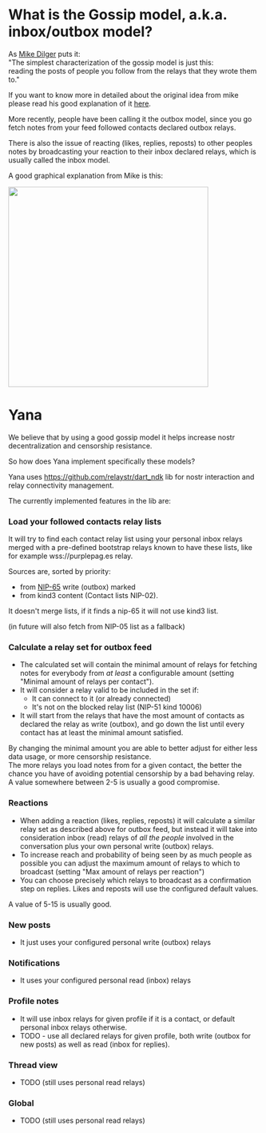 # What is the Gossip model, a.k.a. inbox/outbox model?

As [Mike Dilger](https://mikedilger.com/) puts it:\
"The simplest characterization of the gossip model is just this:\
reading the posts of people you follow from the relays that they wrote them to."

If you want to know more in detailed about the original idea from mike please read his good explanation of it [here](https://mikedilger.com/gossip-model/).

More recently, people have been calling it the outbox model, since you go fetch notes from your feed followed contacts declared outbox relays.

There is also the issue of reacting (likes, replies, reposts) to other peoples notes by broadcasting your reaction to their inbox declared relays, which is usually called the inbox model.

A good graphical explanation from Mike is this:

<img src="https://mikedilger.com/gossip-model/gossip-model.png" style="width:400px; height:400px"/>

# Yana
We believe that by using a good gossip model it helps increase nostr decentralization and censorship resistance.

So how does Yana implement specifically these models?

Yana uses https://github.com/relaystr/dart_ndk lib for nostr interaction and relay connectivity management.

The currently implemented features in the lib are:

### Load your followed contacts relay lists
It will try to find each contact relay list using your personal inbox relays merged with a pre-defined bootstrap relays known to have these lists, like for example wss://purplepag.es relay.

Sources are, sorted by priority:
- from [NIP-65](https://github.com/nostr-protocol/nips/blob/master/65.md) write (outbox) marked
- from kind3 content (Contact lists NIP-02).

It doesn't merge lists, if it finds a nip-65 it will not use kind3 list.

(in future will also fetch from NIP-05 list as a fallback)

### Calculate a relay set for outbox feed
- The calculated set will contain the minimal amount of relays for fetching notes for everybody from *at least* a configurable amount (setting "Minimal amount of relays per contact").
- It will consider a relay valid to be included in the set if:
  - It can connect to it (or already connected)
  - It's not on the blocked relay list (NIP-51 kind 10006)
- It will start from the relays that have the most amount of contacts as declared the relay as write (outbox), and go down the list until every contact has at least the minimal amount satisfied.

By changing the minimal amount you are able to better adjust for either less data usage, or more censorship resistance.\
The more relays you load notes from for a given contact, the better the chance you have of avoiding potential censorship by a bad behaving relay.\
A value somewhere between 2-5 is usually a good compromise.

### Reactions
- When adding a reaction (likes, replies, reposts) it will calculate a similar relay set as described above for outbox feed, but instead it will take into consideration inbox (read) relays of *all the people* involved in the conversation plus your own personal write (outbox) relays.
- To increase reach and probability of being seen by as much people as possible you can adjust the maximum amount of relays to which to broadcast (setting "Max amount of relays per reaction")
- You can choose precisely which relays to broadcast as a confirmation step on replies. Likes and reposts will use the configured default values.

A value of 5-15 is usually good.

### New posts
- It just uses your configured personal write (outbox) relays

### Notifications
- It uses your configured personal read (inbox) relays

### Profile notes
- It will use inbox relays for given profile if it is a contact, or default personal inbox relays otherwise.
- TODO - use all declared relays for given profile, both write (outbox for new posts) as well as read (inbox for replies).

### Thread view
- TODO (still uses personal read relays) 

### Global
- TODO (still uses personal read relays)

